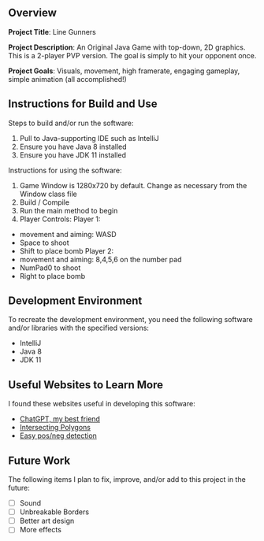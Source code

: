 ## Overview

**Project Title**: Line Gunners

**Project Description**: An Original Java Game with top-down, 2D graphics. This is a 2-player PVP version. The goal
is simply to hit your opponent once.

**Project Goals**: Visuals, movement, high framerate, engaging gameplay, simple animation (all accomplished!)

## Instructions for Build and Use

Steps to build and/or run the software:

1. Pull to Java-supporting IDE such as IntelliJ
2. Ensure you have Java 8 installed
3. Ensure you have JDK 11 installed

Instructions for using the software:

1. Game Window is 1280x720 by default. Change as necessary from the Window class file
2. Build / Compile 
3. Run the main method to begin
4. Player Controls:
Player 1:
- movement and aiming: WASD
- Space to shoot
- Shift to place bomb
Player 2:
- movement and aiming: 8,4,5,6 on the number pad
- NumPad0 to shoot
- Right to place bomb


## Development Environment

To recreate the development environment, you need the following software and/or libraries with the specified versions:

* IntelliJ
* Java 8
* JDK 11

## Useful Websites to Learn More

I found these websites useful in developing this software:

* [ChatGPT, my best friend](https://chatgpt.com/)
* [Intersecting Polygons](https://stackoverflow.com/questions/753140/how-do-i-determine-if-two-convex-polygons-intersect#:~:text=To%20be%20able%20to%20decide,polygons%20forms%20such%20a%20line)
* [Easy pos/neg detection](https://stackoverflow.com/questions/67168169/java-turning-a-negative-number-into-1-and-a-positive-number-into-1)

## Future Work

The following items I plan to fix, improve, and/or add to this project in the future:

* [ ] Sound
* [ ] Unbreakable Borders
* [ ] Better art design
* [ ] More effects
